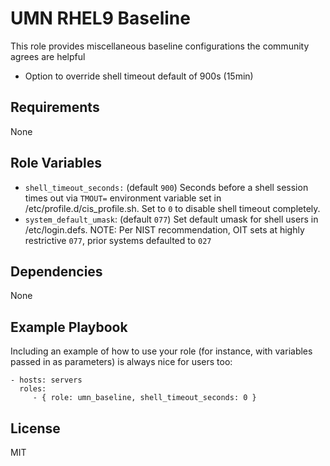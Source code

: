 UMN RHEL9 Baseline
=========

This role provides miscellaneous baseline configurations the community agrees
are helpful

* Option to override shell timeout default of 900s (15min)

Requirements
------------

None

Role Variables
--------------


- `shell_timeout_seconds:` (default `900`) Seconds before a shell session times out via `TMOUT=` environment variable set in /etc/profile.d/cis_profile.sh. Set to `0` to disable shell timeout completely.
- `system_default_umask`: (default `077`) Set default umask for shell users in /etc/login.defs. NOTE: Per NIST recommendation, OIT sets at highly restrictive `077`, prior systems defaulted to `027`

Dependencies
------------

None

Example Playbook
----------------

Including an example of how to use your role (for instance, with variables passed in as parameters) is always nice for users too:

    - hosts: servers
      roles:
         - { role: umn_baseline, shell_timeout_seconds: 0 }

License
-------

MIT
